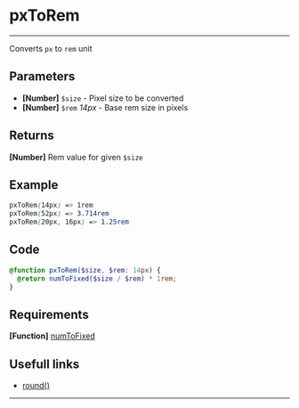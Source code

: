 # pxToRem

---

Converts `px` to `rem` unit

## Parameters

- **[Number]** `$size` - Pixel size to be converted
- **[Number]** `$rem` _14px_ - Base rem size in pixels

## Returns

**[Number]** Rem value for given `$size`

## Example

```scss
pxToRem(14px) => 1rem
pxToRem(52px) => 3.714rem
pxToRem(20px, 16px) => 1.25rem
```

## Code

```scss
@function pxToRem($size, $rem: 14px) {
  @return numToFixed($size / $rem) * 1rem;
}
```

## Requirements

**[Function]** [numToFixed](/functions/numbers/numToFixed.md)

## Usefull links

- [round()](https://sass-lang.com/documentation/modules/math#round)

---
